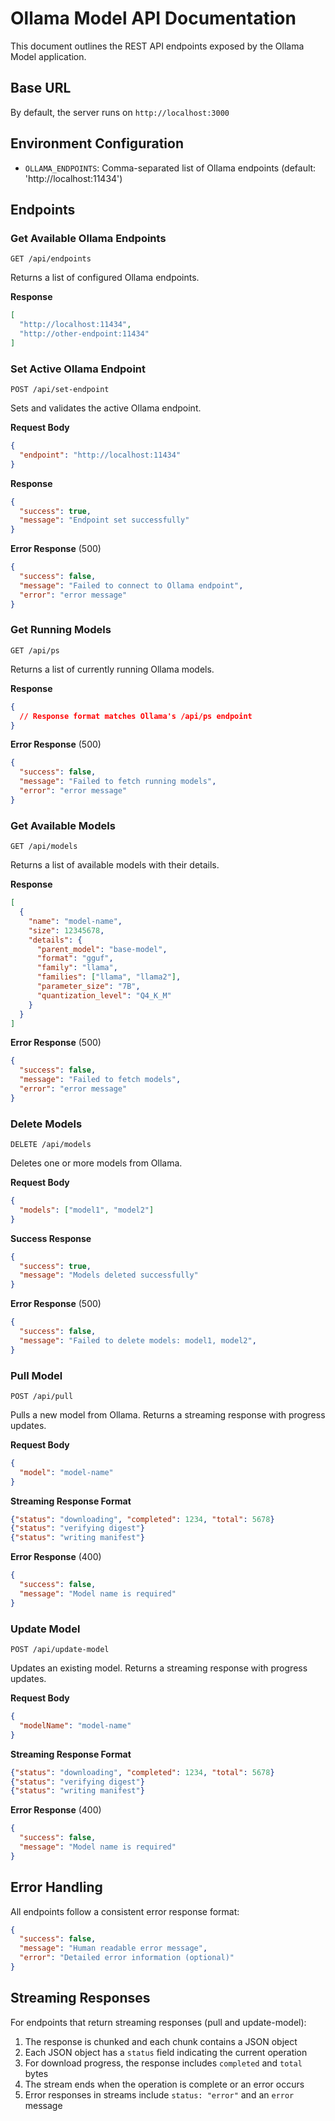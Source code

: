 # Ollama Model API Documentation

This document outlines the REST API endpoints exposed by the Ollama Model application.

## Base URL

By default, the server runs on `http://localhost:3000`

## Environment Configuration

- `OLLAMA_ENDPOINTS`: Comma-separated list of Ollama endpoints (default: 'http://localhost:11434')

## Endpoints

### Get Available Ollama Endpoints

```http
GET /api/endpoints
```

Returns a list of configured Ollama endpoints.

**Response**
```json
[
  "http://localhost:11434",
  "http://other-endpoint:11434"
]
```

### Set Active Ollama Endpoint

```http
POST /api/set-endpoint
```

Sets and validates the active Ollama endpoint.

**Request Body**
```json
{
  "endpoint": "http://localhost:11434"
}
```

**Response**
```json
{
  "success": true,
  "message": "Endpoint set successfully"
}
```

**Error Response** (500)
```json
{
  "success": false,
  "message": "Failed to connect to Ollama endpoint",
  "error": "error message"
}
```

### Get Running Models

```http
GET /api/ps
```

Returns a list of currently running Ollama models.

**Response**
```json
{
  // Response format matches Ollama's /api/ps endpoint
}
```

**Error Response** (500)
```json
{
  "success": false,
  "message": "Failed to fetch running models",
  "error": "error message"
}
```

### Get Available Models

```http
GET /api/models
```

Returns a list of available models with their details.

**Response**
```json
[
  {
    "name": "model-name",
    "size": 12345678,
    "details": {
      "parent_model": "base-model",
      "format": "gguf",
      "family": "llama",
      "families": ["llama", "llama2"],
      "parameter_size": "7B",
      "quantization_level": "Q4_K_M"
    }
  }
]
```

**Error Response** (500)
```json
{
  "success": false,
  "message": "Failed to fetch models",
  "error": "error message"
}
```

### Delete Models

```http
DELETE /api/models
```

Deletes one or more models from Ollama.

**Request Body**
```json
{
  "models": ["model1", "model2"]
}
```

**Success Response**
```json
{
  "success": true,
  "message": "Models deleted successfully"
}
```

**Error Response** (500)
```json
{
  "success": false,
  "message": "Failed to delete models: model1, model2",
}
```

### Pull Model

```http
POST /api/pull
```

Pulls a new model from Ollama. Returns a streaming response with progress updates.

**Request Body**
```json
{
  "model": "model-name"
}
```

**Streaming Response Format**
```json
{"status": "downloading", "completed": 1234, "total": 5678}
{"status": "verifying digest"}
{"status": "writing manifest"}
```

**Error Response** (400)
```json
{
  "success": false,
  "message": "Model name is required"
}
```

### Update Model

```http
POST /api/update-model
```

Updates an existing model. Returns a streaming response with progress updates.

**Request Body**
```json
{
  "modelName": "model-name"
}
```

**Streaming Response Format**
```json
{"status": "downloading", "completed": 1234, "total": 5678}
{"status": "verifying digest"}
{"status": "writing manifest"}
```

**Error Response** (400)
```json
{
  "success": false,
  "message": "Model name is required"
}
```

## Error Handling

All endpoints follow a consistent error response format:

```json
{
  "success": false,
  "message": "Human readable error message",
  "error": "Detailed error information (optional)"
}
```

## Streaming Responses

For endpoints that return streaming responses (pull and update-model):

1. The response is chunked and each chunk contains a JSON object
2. Each JSON object has a `status` field indicating the current operation
3. For download progress, the response includes `completed` and `total` bytes
4. The stream ends when the operation is complete or an error occurs
5. Error responses in streams include `status: "error"` and an `error` message
